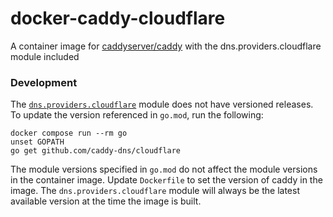 # docker-caddy-cloudflare

A container image for [caddyserver/caddy][a] with the dns.providers.cloudflare module included

### Development

The [`dns.providers.cloudflare`][b] module  does not have versioned releases. To update the version referenced in `go.mod`,
run the following:

```shell
docker compose run --rm go
unset GOPATH
go get github.com/caddy-dns/cloudflare
```

The module versions specified in `go.mod` do not affect the module versions in the container image. Update `Dockerfile`
to set the version of caddy in the image. The `dns.providers.cloudflare` module will always be the latest available
version at the time the image is built.

[a]: https://github.com/caddyserver/caddy
[b]: https://github.com/caddy-dns/cloudflare
